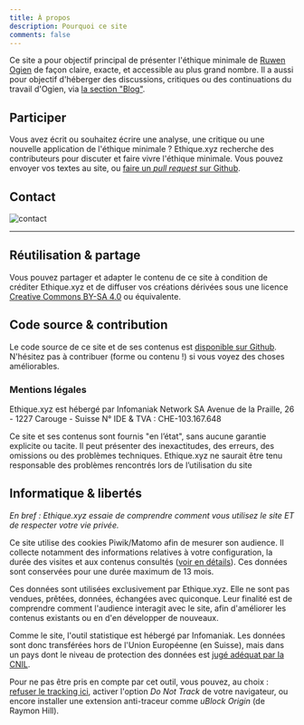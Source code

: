 ```yaml
---
title: À propos
description: Pourquoi ce site
comments: false
---
```


Ce site a pour objectif principal de présenter l'éthique minimale de [Ruwen Ogien](https://fr.wikipedia.org/wiki/Ruwen_Ogien) de façon claire, exacte, et accessible au plus grand nombre. Il a aussi pour objectif d'héberger des discussions, critiques ou des continuations du travail d'Ogien, via [la section "Blog"](/blog/).

## Participer

Vous avez écrit ou souhaitez écrire une analyse, une critique ou une nouvelle application de l'éthique minimale&nbsp;? Ethique.xyz recherche des contributeurs pour discuter et faire vivre l'éthique minimale. Vous pouvez envoyer vos textes au site, ou [faire un *pull request* sur Github](https://github.com/druxstr/ethique.xyz/).

## Contact

![contact](/media/contact.png)

---

## Réutilisation & partage

Vous pouvez partager et adapter le contenu de ce site à condition de créditer Ethique.xyz et de diffuser vos créations dérivées sous une licence [Creative Commons BY-SA 4.0](https://creativecommons.org/licenses/by-sa/4.0/deed.fr) ou équivalente.

## Code source & contribution

Le code source de ce site et de ses contenus est [disponible sur Github](https://github.com/druxstr/ethique.xyz/). N'hésitez pas à contribuer (forme ou contenu !) si vous voyez des choses améliorables.

### Mentions légales

Ethique.xyz est hébergé par Infomaniak Network SA
Avenue de la Praille, 26 - 1227 Carouge - Suisse
N° IDE & TVA&nbsp;: CHE-103.167.648

Ce site et ses contenus sont fournis "en l’état", sans aucune garantie explicite ou tacite. Il peut présenter des inexactitudes, des erreurs, des omissions ou des problèmes techniques. Ethique.xyz ne saurait être tenu responsable des problèmes rencontrés lors de l’utilisation du site

## Informatique & libertés

*En bref&nbsp;: Ethique.xyz essaie de comprendre comment vous utilisez le site ET de respecter votre vie privée.*

Ce site utilise des cookies Piwik/Matomo afin de mesurer son audience. Il collecte notamment des informations relatives à votre configuration, la durée des visites et aux contenus consultés ([voir en détails](https://matomo.org/faq/general/faq_18254/)). Ces données sont conservées pour une durée maximum de 13 mois.

Ces données sont utilisées exclusivement par Ethique.xyz. Elle ne sont pas vendues, prêtées, données, échangées avec quiconque. Leur finalité est de comprendre comment l'audience interagit avec le site, afin d'améliorer les contenus existants ou en d'en développer de nouveaux.

Comme le site, l'outil statistique est hébergé par Infomaniak. Les données sont donc transférées hors de l'Union Européenne (en Suisse), mais dans un pays dont le niveau de protection des données est [jugé adéquat par la CNIL](https://www.cnil.fr/fr/la-protection-des-donnees-dans-le-monde).

Pour ne pas être pris en compte par cet outil, vous pouvez, au choix&nbsp;: [refuser le tracking ici](https://whoz.me/all/piwik/index.php?module=CoreAdminHome&action=optOut&language=fr&backgroundColor=&fontColor=&fontSize=&fontFamily=Helvetica), activer l'option *Do Not Track* de votre navigateur, ou encore installer une extension anti-traceur comme *uBlock Origin* (de Raymon Hill).
